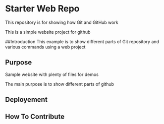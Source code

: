 # Starter Web Repo

This repository is for showing how Git and GitHub work

This is a simple website project for github

##Introduction
This example is to show different parts of Git repository and various commands using a web project

## Purpose

Sample website with plenty of files for demos

The main purpose is to show different parts of github

## Deployement

## How To Contribute